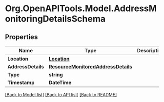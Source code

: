 
# Org.OpenAPITools.Model.AddressMonitoringDetailsSchema

## Properties

Name | Type | Description | Notes
------------ | ------------- | ------------- | -------------
**Location** | [**Location**](Location.md) |  | [optional] 
**AddressDetails** | [**ResourceMonitoredAddressDetails**](ResourceMonitoredAddressDetails.md) |  | [optional] 
**Type** | **string** |  | [optional] 
**Timestamp** | **DateTime** |  | [optional] 

[[Back to Model list]](../README.md#documentation-for-models)
[[Back to API list]](../README.md#documentation-for-api-endpoints)
[[Back to README]](../README.md)

